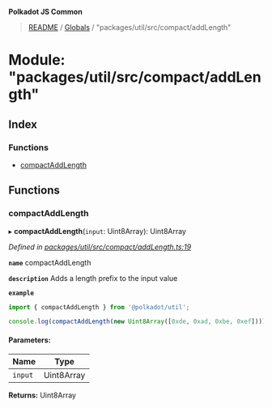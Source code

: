 **Polkadot JS Common**

> [README](../README.md) / [Globals](../globals.md) / "packages/util/src/compact/addLength"

# Module: "packages/util/src/compact/addLength"

## Index

### Functions

* [compactAddLength](_packages_util_src_compact_addlength_.md#compactaddlength)

## Functions

### compactAddLength

▸ **compactAddLength**(`input`: Uint8Array): Uint8Array

*Defined in [packages/util/src/compact/addLength.ts:19](https://github.com/polkadot-js/common/blob/aff78c2e/packages/util/src/compact/addLength.ts#L19)*

**`name`** compactAddLength

**`description`** Adds a length prefix to the input value

**`example`** 
<BR>

```javascript
import { compactAddLength } from '@polkadot/util';

console.log(compactAddLength(new Uint8Array([0xde, 0xad, 0xbe, 0xef]))); // Uint8Array([4 << 2, 0xde, 0xad, 0xbe, 0xef])
```

#### Parameters:

Name | Type |
------ | ------ |
`input` | Uint8Array |

**Returns:** Uint8Array
